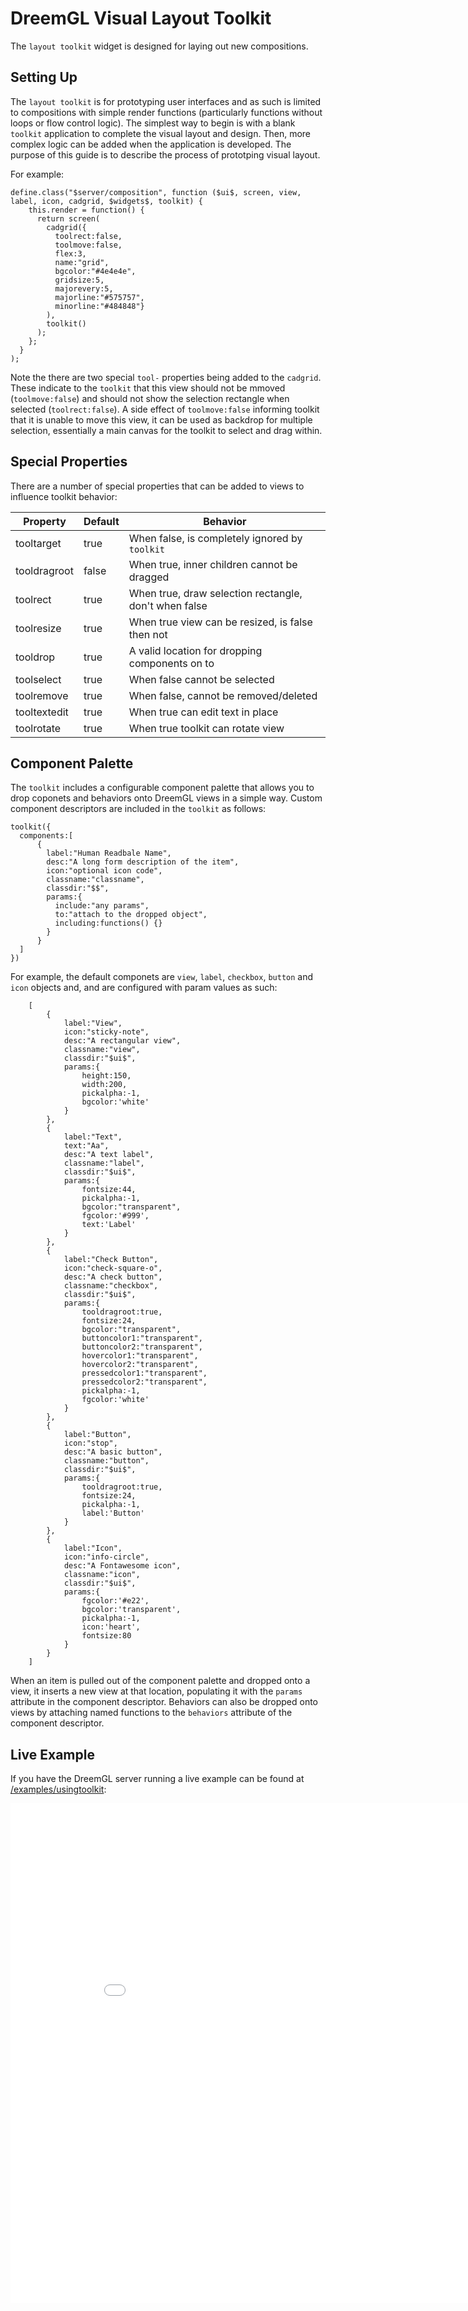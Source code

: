 # DreemGL Visual Layout Toolkit

The `layout toolkit` widget is designed for laying out new compositions.  

## Setting Up

The `layout toolkit` is for prototyping user interfaces and as such is limited to compositions with simple render functions (particularly functions without loops
or flow control logic).  The simplest way to begin is with a blank `toolkit` application to complete the visual layout and design. Then, more complex logic can be added when the application is developed. The purpose of this guide is to describe the process of prototping visual layout.

For example:

    define.class("$server/composition", function ($ui$, screen, view, label, icon, cadgrid, $widgets$, toolkit) {
        this.render = function() {
          return screen(
            cadgrid({
              toolrect:false,
              toolmove:false,
              flex:3,
              name:"grid",
              bgcolor:"#4e4e4e",
              gridsize:5,
              majorevery:5,
              majorline:"#575757",
              minorline:"#484848"}
            ),
            toolkit()
          );
        };
      }
    );

Note the there are two special `tool-` properties being added to the `cadgrid`.  These indicate to the `toolkit` that
this view should not be mmoved (`toolmove:false`) and should not show the selection rectangle when 
selected (`toolrect:false`).  A side effect of `toolmove:false` informing toolkit that it is unable to move this view, 
it can be used as backdrop for multiple selection, essentially a main canvas for the toolkit to select and drag within.

## Special Properties

There are a number of special properties that can be added to views to influence toolkit behavior:

| Property | Default | Behavior |
|----------|---------|----------|
| tooltarget | true | When false, is completely ignored by `toolkit` |
| tooldragroot | false | When true, inner children cannot be dragged |
| toolrect | true | When true, draw selection rectangle, don't when false |
| toolresize | true | When true view can be resized, is false then not |
| tooldrop | true | A valid location for dropping components on to |
| toolselect | true | When false cannot be selected |
| toolremove | true | When false, cannot be removed/deleted |
| tooltextedit | true | When true can edit text in place |
| toolrotate | true | When true toolkit can rotate view |

## Component Palette

The `toolkit` includes a configurable component palette that allows you to drop coponets and behaviors onto DreemGL 
views in a simple way.  Custom component descriptors are included in the `toolkit` as follows:

    toolkit({
      components:[
          {
            label:"Human Readbale Name",
            desc:"A long form description of the item",
            icon:"optional icon code",
            classname:"classname",
            classdir:"$$",
            params:{
              include:"any params",
              to:"attach to the dropped object",
              including:functions() {}            
            }
          }  
      ]
    })

For example, the default componets are `view`, `label`, `checkbox`, `button` and `icon` objects and, and are configured 
with param values as such:

		[
			{
				label:"View",
				icon:"sticky-note",
				desc:"A rectangular view",
				classname:"view",
				classdir:"$ui$",
				params:{
					height:150,
					width:200,
					pickalpha:-1,
					bgcolor:'white'
				}
			},
			{
				label:"Text",
				text:"Aa",
				desc:"A text label",
				classname:"label",
				classdir:"$ui$",
				params:{
					fontsize:44,
					pickalpha:-1,
					bgcolor:"transparent",
					fgcolor:'#999',
					text:'Label'
				}
			},
			{
				label:"Check Button",
				icon:"check-square-o",
				desc:"A check button",
				classname:"checkbox",
				classdir:"$ui$",
				params:{
					tooldragroot:true,
					fontsize:24,
					bgcolor:"transparent",
					buttoncolor1:"transparent",
					buttoncolor2:"transparent",
					hovercolor1:"transparent",
					hovercolor2:"transparent",
					pressedcolor1:"transparent",
					pressedcolor2:"transparent",
					pickalpha:-1,
					fgcolor:'white'
				}
			},
			{
				label:"Button",
				icon:"stop",
				desc:"A basic button",
				classname:"button",
				classdir:"$ui$",
				params:{
					tooldragroot:true,
					fontsize:24,
					pickalpha:-1,
					label:'Button'
				}
			},
			{
				label:"Icon",
				icon:"info-circle",
				desc:"A Fontawesome icon",
				classname:"icon",
				classdir:"$ui$",
				params:{
					fgcolor:'#e22',
					bgcolor:'transparent',
					pickalpha:-1,
					icon:'heart',
					fontsize:80
				}
			}
		]

When an item is pulled out of the component palette and dropped onto a view, it inserts a new view at that location,
 populating it with the `params` attribute in the component descriptor.  Behaviors can also be dropped onto views
 by attaching named functions to the `behaviors` attribute of the component descriptor.

## Live Example

If you have the DreemGL server running a live example can be found at [/examples/usingtoolkit](/examples/usingtoolkit):

<iframe style="border:0;width:900px; height:800px" src="/examples/usingtoolkit"></iframe>



